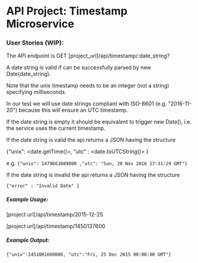 # API Project: Timestamp Microservice

### User Stories (WIP):

The API endpoint is GET [project_url]/api/timestamp/:date_string?

A date string is valid if can be successfully parsed by new Date(date_string).

Note that the unix timestamp needs to be an integer (not a string) specifying milliseconds.

In our test we will use date strings compliant with ISO-8601 (e.g. "2016-11-20") because this will ensure an UTC timestamp.

If the date string is empty it should be equivalent to trigger new Date(), i.e. the service uses the current timestamp.

If the date string is valid the api returns a JSON having the structure

 {"unix": <date.getTime()>, "utc" : <date.toUTCString()> }

e.g. `{"unix": 1479663089000 ,"utc": "Sun, 20 Nov 2016 17:31:29 GMT"}`

If the date string is invalid the api returns a JSON having the structure 

`{"error" : "Invalid Date" }`

##### Example Usage:

[project url]/api/timestamp/2015-12-25

[project url]/api/timestamp/1450137600

##### Example Output:

`{"unix":1451001600000, "utc":"Fri, 25 Dec 2015 00:00:00 GMT"}`
